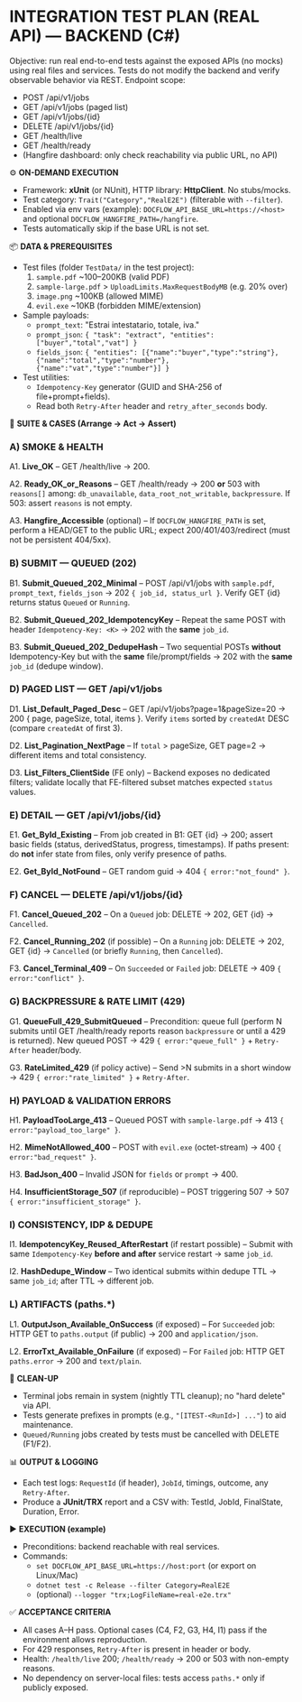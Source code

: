 # INTEGRATION TEST PLAN (REAL API) — BACKEND (C#)

Objective: run real end-to-end tests against the exposed APIs (no mocks) using real files and services. Tests do not modify the backend and verify observable behavior via REST.
Endpoint scope:
- POST /api/v1/jobs
- GET /api/v1/jobs (paged list)
- GET /api/v1/jobs/{id}
- DELETE /api/v1/jobs/{id}
- GET /health/live
- GET /health/ready
- (Hangfire dashboard: only check reachability via public URL, no API)

⚙️ **ON-DEMAND EXECUTION**
- Framework: **xUnit** (or NUnit), HTTP library: **HttpClient**. No stubs/mocks.
- Test category: `Trait("Category","RealE2E")` (filterable with `--filter`).
- Enabled via env vars (example): `DOCFLOW_API_BASE_URL=https://<host>` and optional `DOCFLOW_HANGFIRE_PATH=/hangfire`.
- Tests automatically skip if the base URL is not set.

📦 **DATA & PREREQUISITES**
- Test files (folder `TestData/` in the test project):
  1) `sample.pdf` ~100–200KB (valid PDF)
  2) `sample-large.pdf` > `UploadLimits.MaxRequestBodyMB` (e.g. 20% over)
  3) `image.png` ~100KB (allowed MIME)
  4) `evil.exe` ~10KB (forbidden MIME/extension)
- Sample payloads:
  - `prompt_text`: "Estrai intestatario, totale, iva."
  - `prompt_json`: `{ "task": "extract", "entities": ["buyer","total","vat"] }`
  - `fields_json`: `{ "entities": [{"name":"buyer","type":"string"},{"name":"total","type":"number"},{"name":"vat","type":"number"}] }`
- Test utilities:
  - `Idempotency-Key` generator (GUID and SHA-256 of file+prompt+fields).
  - Read both `Retry-After` header and `retry_after_seconds` body.

🧪 **SUITE & CASES (Arrange → Act → Assert)**

### A) SMOKE & HEALTH
A1. **Live_OK** – GET /health/live → 200.

A2. **Ready_OK_or_Reasons** – GET /health/ready → 200 **or** 503 with `reasons[]` among: `db_unavailable`, `data_root_not_writable`, `backpressure`. If 503: assert `reasons` is not empty.

A3. **Hangfire_Accessible** (optional) – If `DOCFLOW_HANGFIRE_PATH` is set, perform a HEAD/GET to the public URL; expect 200/401/403/redirect (must not be persistent 404/5xx).

### B) SUBMIT — QUEUED (202)
B1. **Submit_Queued_202_Minimal** – POST /api/v1/jobs with `sample.pdf`, `prompt_text`, `fields_json` → 202 `{ job_id, status_url }`. Verify GET {id} returns status `Queued` or `Running`.

B2. **Submit_Queued_202_IdempotencyKey** – Repeat the same POST with header `Idempotency-Key: <K>` → 202 with the **same** `job_id`.

B3. **Submit_Queued_202_DedupeHash** – Two sequential POSTs **without** Idempotency-Key but with the **same** file/prompt/fields → 202 with the **same** `job_id` (dedupe window).

### D) PAGED LIST — GET /api/v1/jobs
D1. **List_Default_Paged_Desc** – GET /api/v1/jobs?page=1&pageSize=20 → 200 { page, pageSize, total, items }. Verify `items` sorted by `createdAt` DESC (compare `createdAt` of first 3).

D2. **List_Pagination_NextPage** – If `total` > pageSize, GET page=2 → different items and total consistency.

D3. **List_Filters_ClientSide** (FE only) – Backend exposes no dedicated filters; validate locally that FE-filtered subset matches expected `status` values.

### E) DETAIL — GET /api/v1/jobs/{id}
E1. **Get_ById_Existing** – From job created in B1: GET {id} → 200; assert basic fields (status, derivedStatus, progress, timestamps). If paths present: do **not** infer state from files, only verify presence of paths.

E2. **Get_ById_NotFound** – GET random guid → 404 `{ error:"not_found" }`.

### F) CANCEL — DELETE /api/v1/jobs/{id}
F1. **Cancel_Queued_202** – On a `Queued` job: DELETE → 202, GET {id} → `Cancelled`.

F2. **Cancel_Running_202** (if possible) – On a `Running` job: DELETE → 202, GET {id} → `Cancelled` (or briefly `Running`, then `Cancelled`).

F3. **Cancel_Terminal_409** – On `Succeeded` or `Failed` job: DELETE → 409 `{ error:"conflict" }`.

### G) BACKPRESSURE & RATE LIMIT (429)
G1. **QueueFull_429_SubmitQueued** – Precondition: queue full (perform N submits until GET /health/ready reports reason `backpressure` or until a 429 is returned). New queued POST → 429 `{ error:"queue_full" }` + `Retry-After` header/body.

G3. **RateLimited_429** (if policy active) – Send >N submits in a short window → 429 `{ error:"rate_limited" }` + `Retry-After`.

### H) PAYLOAD & VALIDATION ERRORS
H1. **PayloadTooLarge_413** – Queued POST with `sample-large.pdf` → 413 `{ error:"payload_too_large" }`.

H2. **MimeNotAllowed_400** – POST with `evil.exe` (octet-stream) → 400 `{ error:"bad_request" }`.

H3. **BadJson_400** – Invalid JSON for `fields` or `prompt` → 400.

H4. **InsufficientStorage_507** (if reproducible) – POST triggering 507 → 507 `{ error:"insufficient_storage" }`.

### I) CONSISTENCY, IDP & DEDUPE
I1. **IdempotencyKey_Reused_AfterRestart** (if restart possible) – Submit with same `Idempotency-Key` **before and after** service restart → same `job_id`.

I2. **HashDedupe_Window** – Two identical submits within dedupe TTL → same `job_id`; after TTL → different job.

### L) ARTIFACTS (paths.*)
L1. **OutputJson_Available_OnSuccess** (if exposed) – For `Succeeded` job: HTTP GET to `paths.output` (if public) → 200 and `application/json`.

L2. **ErrorTxt_Available_OnFailure** (if exposed) – For `Failed` job: HTTP GET `paths.error` → 200 and `text/plain`.

🧼 **CLEAN-UP**
- Terminal jobs remain in system (nightly TTL cleanup); no "hard delete" via API.
- Tests generate prefixes in prompts (e.g., `"[ITEST-<RunId>] ..."`) to aid maintenance.
- `Queued/Running` jobs created by tests must be cancelled with DELETE (F1/F2).

📊 **OUTPUT & LOGGING**
- Each test logs: `RequestId` (if header), `JobId`, timings, outcome, any `Retry-After`.
- Produce a **JUnit/TRX** report and a CSV with: TestId, JobId, FinalState, Duration, Error.

▶️ **EXECUTION (example)**
- Preconditions: backend reachable with real services.
- Commands:
  - `set DOCFLOW_API_BASE_URL=https://host:port` (or export on Linux/Mac)
  - `dotnet test -c Release --filter Category=RealE2E`
  - (optional) `--logger "trx;LogFileName=real-e2e.trx"`

✅ **ACCEPTANCE CRITERIA**
- All cases A–H pass. Optional cases (C4, F2, G3, H4, I1) pass if the environment allows reproduction.
- For 429 responses, `Retry-After` is present in header or body.
- Health: `/health/live` 200; `/health/ready` → 200 or 503 with non-empty reasons.
- No dependency on server-local files: tests access `paths.*` only if publicly exposed.
